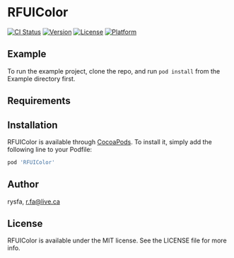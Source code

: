 # RFUIColor

[![CI Status](https://img.shields.io/travis/rysfa/RFUIColor.svg?style=flat)](https://travis-ci.org/rysfa/RFUIColor)
[![Version](https://img.shields.io/cocoapods/v/RFUIColor.svg?style=flat)](https://cocoapods.org/pods/RFUIColor)
[![License](https://img.shields.io/cocoapods/l/RFUIColor.svg?style=flat)](https://cocoapods.org/pods/RFUIColor)
[![Platform](https://img.shields.io/cocoapods/p/RFUIColor.svg?style=flat)](https://cocoapods.org/pods/RFUIColor)

## Example

To run the example project, clone the repo, and run `pod install` from the Example directory first.

## Requirements

## Installation

RFUIColor is available through [CocoaPods](https://cocoapods.org). To install
it, simply add the following line to your Podfile:

```ruby
pod 'RFUIColor'
```

## Author

rysfa, r.fa@live.ca

## License

RFUIColor is available under the MIT license. See the LICENSE file for more info.
